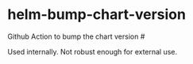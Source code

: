 # helm-bump-chart-version
Github Action to bump the chart version #

Used internally. Not robust enough for external use.
